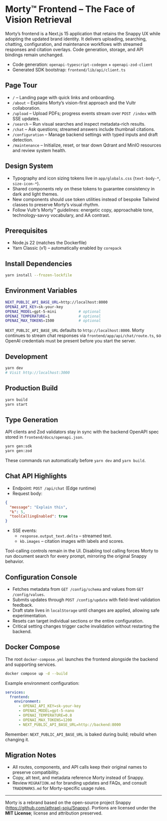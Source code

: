 # Morty™ Frontend – The Face of Vision Retrieval

Morty’s frontend is a Next.js 15 application that retains the Snappy UX while adopting the updated brand identity. It delivers uploading, searching, chatting, configuration, and maintenance workflows with streamed responses and citation overlays. Code generation, storage, and API bindings remain unchanged.

- Code generation: `openapi-typescript-codegen` + `openapi-zod-client`  
- Generated SDK bootstrap: `frontend/lib/api/client.ts`

## Page Tour

- `/` – Landing page with quick links and onboarding.  
- `/about` – Explains Morty’s vision-first approach and the Vultr collaboration.  
- `/upload` – Upload PDFs; progress events stream over `POST /index` with SSE updates.  
- `/search` – Run visual searches and inspect metadata-rich results.  
- `/chat` – Ask questions; streamed answers include thumbnail citations.  
- `/configuration` – Manage backend settings with typed inputs and draft detection.  
- `/maintenance` – Initialize, reset, or tear down Qdrant and MinIO resources and review system health.

## Design System

- Typography and icon sizing tokens live in `app/globals.css` (`text-body-*`, `size-icon-*`).  
- Shared components rely on these tokens to guarantee consistency in dark and light themes.  
- New components should use token utilities instead of bespoke Tailwind classes to preserve Morty’s visual rhythm.  
- Follow Vultr’s Morty™ guidelines: energetic copy, approachable tone, technology-savvy vocabulary, and AA contrast.

## Prerequisites

- Node.js 22 (matches the Dockerfile)  
- Yarn Classic (v1) – automatically enabled by `corepack`

## Install Dependencies

```bash
yarn install --frozen-lockfile
```

## Environment Variables

```bash
NEXT_PUBLIC_API_BASE_URL=http://localhost:8000
OPENAI_API_KEY=sk-your-key
OPENAI_MODEL=gpt-5-mini          # optional
OPENAI_TEMPERATURE=1             # optional
OPENAI_MAX_TOKENS=1500           # optional
```

`NEXT_PUBLIC_API_BASE_URL` defaults to `http://localhost:8000`. Morty continues to stream chat responses via `frontend/app/api/chat/route.ts`, so OpenAI credentials must be present before you start the server.

## Development

```bash
yarn dev
# Visit http://localhost:3000
```

## Production Build

```bash
yarn build
yarn start
```

## Type Generation

API clients and Zod validators stay in sync with the backend OpenAPI spec stored in `frontend/docs/openapi.json`.

```bash
yarn gen:sdk
yarn gen:zod
```

These commands run automatically before `yarn dev` and `yarn build`.

## Chat API Highlights

- Endpoint: `POST /api/chat` (Edge runtime)  
- Request body:

```json
{
  "message": "Explain this",
  "k": 5,
  "toolCallingEnabled": true
}
```

- SSE events:
  - `response.output_text.delta` – streamed text.  
  - `kb.images` – citation images with labels and scores.

Tool-calling controls remain in the UI. Disabling tool calling forces Morty to run document search for every prompt, mirroring the original Snappy behavior.

## Configuration Console

- Fetches metadata from `GET /config/schema` and values from `GET /config/values`.  
- Submits updates through `POST /config/update` with field-level validation feedback.  
- Draft state lives in `localStorage` until changes are applied, allowing safe experimentation.  
- Resets can target individual sections or the entire configuration.  
- Critical setting changes trigger cache invalidation without restarting the backend.

## Docker Compose

The root `docker-compose.yml` launches the frontend alongside the backend and supporting services.

```bash
docker compose up -d --build
```

Example environment configuration:

```yaml
services:
  frontend:
    environment:
      - OPENAI_API_KEY=sk-your-key
      - OPENAI_MODEL=gpt-5-nano
      - OPENAI_TEMPERATURE=0.8
      - OPENAI_MAX_TOKENS=1200
      - NEXT_PUBLIC_API_BASE_URL=http://backend:8000
```

Remember: `NEXT_PUBLIC_API_BASE_URL` is baked during build; rebuild when changing it.

## Migration Notes

- All routes, components, and API calls keep their original names to preserve compatibility.  
- Copy, alt text, and metadata reference Morty instead of Snappy.  
- Review `MIGRATION.md` for branding updates and FAQs, and consult `TRADEMARKS.md` for Morty-specific usage rules.

---

Morty is a rebrand based on the open-source project Snappy (https://github.com/athrael-soju/Snappy). Portions are licensed under the **MIT License**; license and attribution preserved.
